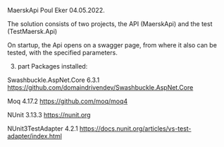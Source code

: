 MaerskApi Poul Eker 04.05.2022.

The solution consists of two projects, the API (MaerskApi) and the test (TestMaersk.Api)

On startup, the Api opens on a swagger page, from where it also can be tested, with the specified parameters.



3. part Packages installed:


Swashbuckle.AspNet.Core 6.3.1	https://github.com/domaindrivendev/Swashbuckle.AspNet.Core

Moq 4.17.2
		https://github.com/moq/moq4

NUnit 3.13.3
		https://nunit.org

NUnit3TestAdapter 4.2.1
	https://docs.nunit.org/articles/vs-test-adapter/index.html

